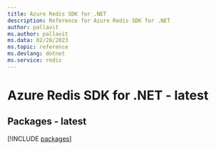 ```yaml
---
title: Azure Redis SDK for .NET
description: Reference for Azure Redis SDK for .NET
author: pallavit
ms.author: pallavit
ms.data: 02/28/2023
ms.topic: reference
ms.devlang: dotnet
ms.service: redis
---
```

# Azure Redis SDK for .NET - latest
## Packages - latest
[!INCLUDE [packages](redis-index.md)]